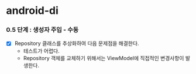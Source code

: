 # android-di

### 0.5 단계 : 생성자 주입 - 수동

- [x] Repository 클래스를 추상화하여 다음 문제점을 해결한다.
    - 테스트가 어렵다.
    - Repository 객체를 교체하기 위해서는 ViewModel에 직접적인 변경사항이 발생한다.
